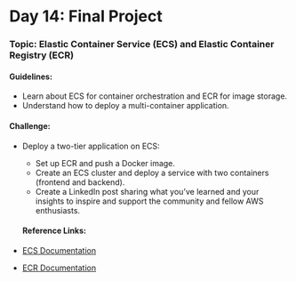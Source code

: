 # **Day 14: Final Project**
### Topic: Elastic Container Service (ECS) and Elastic Container Registry (ECR)
#### Guidelines:
- Learn about ECS for container orchestration and ECR for image storage.
- Understand how to deploy a multi-container application.

#### Challenge:
- Deploy a two-tier application on ECS:
  - Set up ECR and push a Docker image.
  - Create an ECS cluster and deploy a service with two containers (frontend and backend).
  - Create a LinkedIn post sharing what you’ve learned and your insights to inspire and support the community and fellow AWS enthusiasts.

  #### Reference Links:
- [ECS Documentation](https://docs.aws.amazon.com/ecs/)
- [ECR Documentation](https://docs.aws.amazon.com/ecr/)